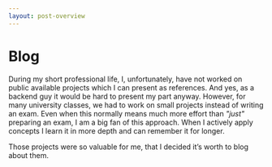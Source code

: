 ```yaml
---
layout: post-overview
---
```


# Blog

During my short professional life, I, unfortunately, have not worked on public available projects which I can present as 
references. And yes, as a backend guy it would be hard to present my part anyway. However, for many university classes,
we had to work on small projects instead of writing an exam. Even when this normally means much more effort than _"just"_ 
preparing an exam, I am a big fan of this approach. When I actively apply concepts I learn it in more depth and can
remember it for longer.

Those projects were so valuable for me, that I decided it’s worth to blog about them.